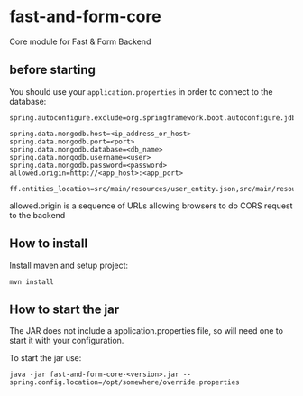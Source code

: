 # fast-and-form-core

Core module for Fast & Form Backend

## before starting

You should use your ``application.properties`` in order to connect to the database:
```
spring.autoconfigure.exclude=org.springframework.boot.autoconfigure.jdbc.DataSourceAutoConfiguration

spring.data.mongodb.host=<ip_address_or_host>
spring.data.mongodb.port=<port>
spring.data.mongodb.database=<db_name>
spring.data.mongodb.username=<user>
spring.data.mongodb.password=<password>
allowed.origin=http://<app_host>:<app_port>

ff.entities_location=src/main/resources/user_entity.json,src/main/resources/user_entity.json
```
allowed.origin is a sequence of URLs allowing browsers to do CORS request to the backend

## How to install

Install maven and setup project:
```
mvn install
```

## How to start the jar

The JAR does not include a application.properties file, so will need one to start it with your configuration.

To start the jar use:
```
java -jar fast-and-form-core-<version>.jar --spring.config.location=/opt/somewhere/override.properties
```